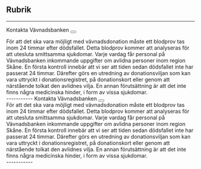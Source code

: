 
## Rubrik
----------- 

Kontakta Vävnadsbanken <button type="button" class="btn btn-primary btn-circle" id="yaml"><i class="fa fa-plus"></i> 
                            </button>
<div class="content" id="yamldata" markdown="1">
  För att det ska vara möjligt med vävnadsdonation måste ett blodprov tas inom 24 timmar efter dödsfallet. Detta blodprov kommer att analyseras för att utesluta smittsamma sjukdomar. Varje vardag får personal på Vävnadsbanken inkommande uppgifter om avlidna personer inom region Skåne. En första kontroll innebär att vi ser att tiden sedan dödsfallet inte har passerat 24 timmar. Därefter görs en utredning av donationsviljan som kan vara uttryckt i donationsregistret, på donationskort eller genom att närstående tolkat den avlidnes vilja. En annan förutsättning är att det inte finns några medicinska hinder, i form av vissa sjukdomar.
</div>
----------- 
Kontakta Vävnadsbanken <button type="button" class="btn btn-primary btn-circle" id="yaml2"><i class="fa fa-plus"></i> 
                            </button>
<div class="content" id="yaml2data" markdown="1">
  För att det ska vara möjligt med vävnadsdonation måste ett blodprov tas inom 24 timmar efter dödsfallet. Detta blodprov kommer att analyseras för att utesluta smittsamma sjukdomar. Varje vardag får personal på Vävnadsbanken inkommande uppgifter om avlidna personer inom region Skåne. En första kontroll innebär att vi ser att tiden sedan dödsfallet inte har passerat 24 timmar. Därefter görs en utredning av donationsviljan som kan vara uttryckt i donationsregistret, på donationskort eller genom att närstående tolkat den avlidnes vilja. En annan förutsättning är att det inte finns några medicinska hinder, i form av vissa sjukdomar.
</div>
-----------


